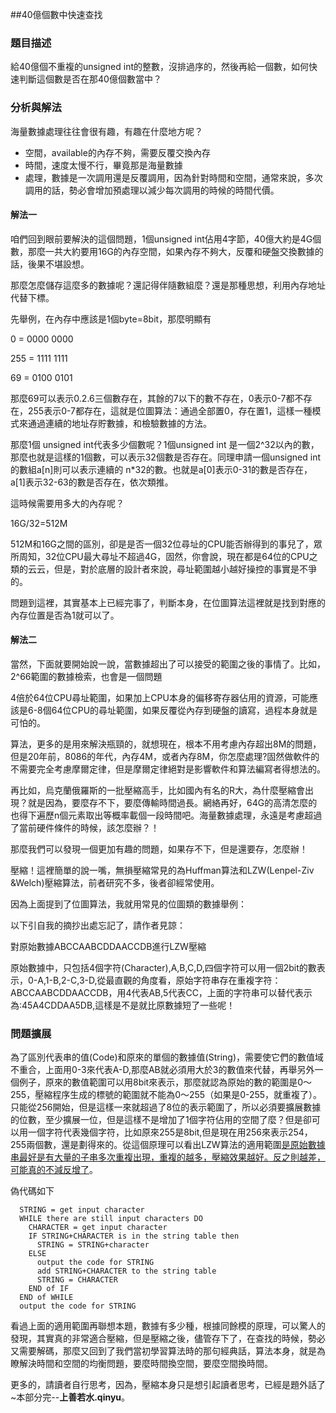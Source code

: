 ##40億個數中快速查找


### 題目描述

給40億個不重複的unsigned int的整數，沒排過序的，然後再給一個數，如何快速判斷這個數是否在那40億個數當中？

### 分析與解法

海量數據處理往往會很有趣，有趣在什麼地方呢？

* 空間，available的內存不夠，需要反覆交換內存
* 時間，速度太慢不行，畢竟那是海量數據
* 處理，數據是一次調用還是反覆調用，因為針對時間和空間，通常來說，多次調用的話，勢必會增加預處理以減少每次調用的時候的時間代價。

#### 解法一

咱們回到眼前要解決的這個問題，1個unsigned int佔用4字節，40億大約是4G個數，那麼一共大約要用16G的內存空間，如果內存不夠大，反覆和硬盤交換數據的話，後果不堪設想。

那麼怎麼儲存這麼多的數據呢？還記得伴隨數組麼？還是那種思想，利用內存地址代替下標。

先舉例，在內存中應該是1個byte=8bit，那麼明顯有

0   = 0000 0000

255 = 1111 1111

69  = 0100 0101

那麼69可以表示0.2.6三個數存在，其餘的7以下的數不存在，0表示0-7都不存在，255表示0-7都存在，這就是位圖算法：通過全部置0，存在置1，這樣一種模式來通過連續的地址存貯數據，和檢驗數據的方法。

那麼1個 unsigned int代表多少個數呢？1個unsigned int 是一個2^32以內的數，那麼也就是這樣的1個數，可以表示32個數是否存在。同理申請一個unsigned int的數組a[n]則可以表示連續的 n*32的數。也就是a[0]表示0-31的數是否存在，a[1]表示32-63的數是否存在，依次類推。

這時候需要用多大的內存呢？

16G/32=512M

512M和16G之間的區別，卻是是否一個32位尋址的CPU能否辦得到的事兒了，眾所周知，32位CPU最大尋址不超過4G，固然，你會說，現在都是64位的CPU之類的云云，但是，對於底層的設計者來說，尋址範圍越小越好操控的事實是不爭的。

問題到這裡，其實基本上已經完事了，判斷本身，在位圖算法這裡就是找到對應的內存位置是否為1就可以了。

#### 解法二

當然，下面就要開始說一說，當數據超出了可以接受的範圍之後的事情了。比如， 2^66範圍的數據檢索，也會是一個問題

4倍於64位CPU尋址範圍，如果加上CPU本身的偏移寄存器佔用的資源，可能應該是6-8個64位CPU的尋址範圍，如果反覆從內存到硬盤的讀寫，過程本身就是可怕的。

算法，更多的是用來解決瓶頸的，就想現在，根本不用考慮內存超出8M的問題，但是20年前，8086的年代，內存4M，或者內存8M，你怎麼處理?固然做軟件的不需要完全考慮摩爾定律，但是摩爾定律絕對是影響軟件和算法編寫者得想法的。

再比如，烏克蘭俄羅斯的一批壓縮高手，比如國內有名的R大，為什麼壓縮會出現？就是因為，要麼存不下，要麼傳輸時間過長。網絡再好，64G的高清怎麼的也得下遍歷n個元素取出等概率載個一段時間吧。海量數據處理，永遠是考慮超過了當前硬件條件的時候，該怎麼辦？！

那麼我們可以發現一個更加有趣的問題，如果存不下，但是還要存，怎麼辦！

壓縮！這裡簡單的說一嘴，無損壓縮常見的為Huffman算法和LZW(Lenpel-Ziv &Welch)壓縮算法，前者研究不多，後者卻經常使用。

因為上面提到了位圖算法，我就用常見的位圖類的數據舉例：

以下引自我的摘抄出處忘記了，請作者見諒：

對原始數據ABCCAABCDDAACCDB進行LZW壓縮

原始數據中，只包括4個字符(Character),A,B,C,D,四個字符可以用一個2bit的數表示，0-A,1-B,2-C,3-D,從最直觀的角度看，原始字符串存在重複字符：ABCCAABCDDAACCDB，用4代表AB,5代表CC，上面的字符串可以替代表示為:45A4CDDAA5DB,這樣是不是就比原數據短了一些呢！

### 問題擴展

為了區別代表串的值(Code)和原來的單個的數據值(String)，需要使它們的數值域不重合，上面用0-3來代表A-D,那麼AB就必須用大於3的數值來代替，再舉另外一個例子，原來的數值範圍可以用8bit來表示，那麼就認為原始的數的範圍是0～255，壓縮程序生成的標號的範圍就不能為0～255（如果是0-255，就重複了）。只能從256開始，但是這樣一來就超過了8位的表示範圍了，所以必須要擴展數據的位數，至少擴展一位，但是這樣不是增加了1個字符佔用的空間了麼？但是卻可以用一個字符代表幾個字符，比如原來255是8bit,但是現在用256來表示254，255兩個數，還是劃得來的。從這個原理可以看出LZW算法的適用範圍<u>是原始數據串最好是有大量的子串多次重複出現，重複的越多，壓縮效果越好。反之則越差，可能真的不減反增了</u>。

偽代碼如下
```
  STRING = get input character
  WHILE there are still input characters DO
    CHARACTER = get input character
    IF STRING+CHARACTER is in the string table then
      STRING = STRING+character
    ELSE
      output the code for STRING
      add STRING+CHARACTER to the string table
      STRING = CHARACTER
    END of IF
  END of WHILE
  output the code for STRING 
```

看過上面的適用範圍再聯想本題，數據有多少種，根據同餘模的原理，可以驚人的發現，其實真的非常適合壓縮，但是壓縮之後，儘管存下了，在查找的時候，勢必又需要解碼，那麼又回到了我們當初學習算法時的那句經典話，算法本身，就是為瞭解決時間和空間的均衡問題，要麼時間換空間，要麼空間換時間。

更多的，請讀者自行思考，因為，壓縮本身只是想引起讀者思考，已經是題外話了~本部分完--__上善若水.qinyu__。

